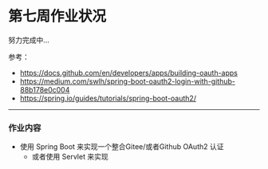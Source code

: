 # 第七周作业状况

努力完成中...


参考：
- https://docs.github.com/en/developers/apps/building-oauth-apps
- https://medium.com/swlh/spring-boot-oauth2-login-with-github-88b178e0c004
- https://spring.io/guides/tutorials/spring-boot-oauth2/

---

### 作业内容

- 使用 Spring Boot 来实现一个整合Gitee/或者Github OAuth2 认证
    - 或者使用 Servlet 来实现

